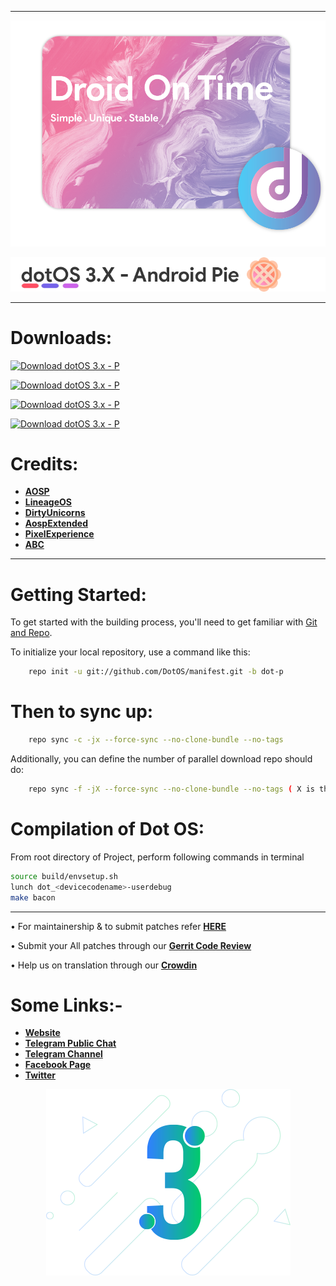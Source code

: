 -----------------------------------------------------------------------------

<p align="center">
<img src="https://raw.githubusercontent.com/samgrande/manifest-1/dot-p/Untitled-1.png" > 
</p>
<p >
<img src="https://raw.githubusercontent.com/samgrande/manifest-1/dot-p/Untitled-3.png" > 
</p>

-----------------------------------------------------------------------------

Downloads:
=========

[![Download dotOS 3.x - P](https://img.shields.io/sourceforge/dd/dotos-downloads.svg)](https://sourceforge.net/projects/dotos-downloads/files/latest/download)

[![Download dotOS 3.x - P](https://img.shields.io/sourceforge/dw/dotos-downloads.svg)](https://sourceforge.net/projects/dotos-downloads/files/latest/download)

[![Download dotOS 3.x - P](https://img.shields.io/sourceforge/dm/dotos-downloads.svg)](https://sourceforge.net/projects/dotos-downloads/files/latest/download)

[![Download dotOS 3.x - P](https://img.shields.io/sourceforge/dt/dotos-downloads.svg)](https://sourceforge.net/projects/dotos-downloads/files/latest/download)

Credits:
=======
 * [**AOSP**](https://android.googlesource.com)
 * [**LineageOS**](https://github.com/LineageOS)
 * [**DirtyUnicorns**](https://github.com/dirtyunicorns)
 * [**AospExtended**](https://github.com/AospExtended)
 * [**PixelExperience**](https://github.com/PixelExperience)
 * [**ABC**](https://github.com/ezio84?tab=repositories)

-----------------------------------------------------------------------------

Getting Started:
==============

To get started with the building process, you'll need to get familiar with [Git and Repo](http://source.android.com/source/using-repo.html).

To initialize your local repository, use a command like this:

```bash
    repo init -u git://github.com/DotOS/manifest.git -b dot-p
```

Then to sync up:
================

```bash
    repo sync -c -jx --force-sync --no-clone-bundle --no-tags
```

Additionally, you can define the number of parallel download repo should do:

```bash
    repo sync -f -jX --force-sync --no-clone-bundle --no-tags ( X is the number of parallel download repo should do choose depending on your cpu )
```

Compilation of Dot OS:
====================

From root directory of Project, perform following commands in terminal


```bash
source build/envsetup.sh
lunch dot_<devicecodename>-userdebug
make bacon
```
-----------------------------------------------------------------------------


• For maintainership & to submit patches refer [**HERE**](https://github.com/DotOS/android_vendor_dot/blob/dot-p/README.md)

• Submit your All patches through our [**Gerrit Code Review**](https://review.droidontime.com)

• Help us on translation through our [**Crowdin**](https://translations.droidontime.com)



Some Links:-
============
* [**Website**](https://www.droidontime.com)
* [**Telegram Public Chat**](https://t.me/dotos)
* [**Telegram Channel**](https://t.me/dotOSchannel)
* [**Facebook Page**](https://www.facebook.com/dotosofficial)
* [**Twitter**](https://twitter.com/dotosofficial)

<p align="center">
<img src="https://raw.githubusercontent.com/samgrande/manifest-1/dot-p/Untitled-4.png" > 
</p>
